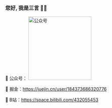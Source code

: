 ### 您好,  我是三言 👏👏

🌱 公众号：
<img src="https://gitee.com/mzhujihui/img-bed/raw/master/img/20210520153326.jpg" width="200" height="200" alt="公众号"/>

👯 掘金：https://juejin.cn/user/184373686320776

🙆 B站：https://space.bilibili.com/432055453
